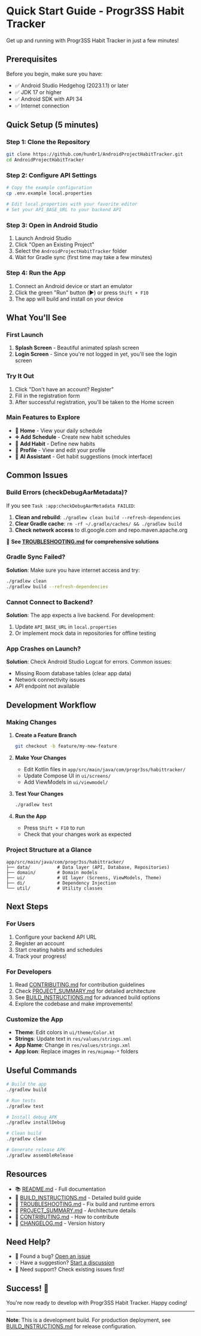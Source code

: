 # Quick Start Guide - Progr3SS Habit Tracker

Get up and running with Progr3SS Habit Tracker in just a few minutes!

## Prerequisites

Before you begin, make sure you have:
- ✅ Android Studio Hedgehog (2023.1.1) or later
- ✅ JDK 17 or higher
- ✅ Android SDK with API 34
- ✅ Internet connection

## Quick Setup (5 minutes)

### Step 1: Clone the Repository
```bash
git clone https://github.com/hun0r1/AndroidProjectHabitTracker.git
cd AndroidProjectHabitTracker
```

### Step 2: Configure API Settings
```bash
# Copy the example configuration
cp .env.example local.properties

# Edit local.properties with your favorite editor
# Set your API_BASE_URL to your backend API
```

### Step 3: Open in Android Studio
1. Launch Android Studio
2. Click "Open an Existing Project"
3. Select the `AndroidProjectHabitTracker` folder
4. Wait for Gradle sync (first time may take a few minutes)

### Step 4: Run the App
1. Connect an Android device or start an emulator
2. Click the green "Run" button (▶️) or press `Shift + F10`
3. The app will build and install on your device

## What You'll See

### First Launch
1. **Splash Screen** - Beautiful animated splash screen
2. **Login Screen** - Since you're not logged in yet, you'll see the login screen

### Try It Out
1. Click "Don't have an account? Register"
2. Fill in the registration form
3. After successful registration, you'll be taken to the Home screen

### Main Features to Explore
- 📅 **Home** - View your daily schedule
- ➕ **Add Schedule** - Create new habit schedules
- 💪 **Add Habit** - Define new habits
- 👤 **Profile** - View and edit your profile
- 🤖 **AI Assistant** - Get habit suggestions (mock interface)

## Common Issues

### Build Errors (checkDebugAarMetadata)?

If you see `Task :app:checkDebugAarMetadata FAILED`:
1. **Clean and rebuild**: `./gradlew clean build --refresh-dependencies`
2. **Clear Gradle cache**: `rm -rf ~/.gradle/caches/ && ./gradlew build`
3. **Check network access** to dl.google.com and repo.maven.apache.org

📘 **See [TROUBLESHOOTING.md](TROUBLESHOOTING.md) for comprehensive solutions**

### Gradle Sync Failed?
**Solution**: Make sure you have internet access and try:
```bash
./gradlew clean
./gradlew build --refresh-dependencies
```

### Cannot Connect to Backend?
**Solution**: The app expects a live backend. For development:
1. Update `API_BASE_URL` in `local.properties`
2. Or implement mock data in repositories for offline testing

### App Crashes on Launch?
**Solution**: Check Android Studio Logcat for errors. Common issues:
- Missing Room database tables (clear app data)
- Network connectivity issues
- API endpoint not available

## Development Workflow

### Making Changes

1. **Create a Feature Branch**
   ```bash
   git checkout -b feature/my-new-feature
   ```

2. **Make Your Changes**
   - Edit Kotlin files in `app/src/main/java/com/progr3ss/habittracker/`
   - Update Compose UI in `ui/screens/`
   - Add ViewModels in `ui/viewmodel/`

3. **Test Your Changes**
   ```bash
   ./gradlew test
   ```

4. **Run the App**
   - Press `Shift + F10` to run
   - Check that your changes work as expected

### Project Structure at a Glance

```
app/src/main/java/com/progr3ss/habittracker/
├── data/          # Data layer (API, Database, Repositories)
├── domain/        # Domain models
├── ui/            # UI layer (Screens, ViewModels, Theme)
├── di/            # Dependency Injection
└── util/          # Utility classes
```

## Next Steps

### For Users
1. Configure your backend API URL
2. Register an account
3. Start creating habits and schedules
4. Track your progress!

### For Developers
1. Read [CONTRIBUTING.md](CONTRIBUTING.md) for contribution guidelines
2. Check [PROJECT_SUMMARY.md](PROJECT_SUMMARY.md) for detailed architecture
3. See [BUILD_INSTRUCTIONS.md](BUILD_INSTRUCTIONS.md) for advanced build options
4. Explore the codebase and make improvements!

### Customize the App
- **Theme**: Edit colors in `ui/theme/Color.kt`
- **Strings**: Update text in `res/values/strings.xml`
- **App Name**: Change in `res/values/strings.xml`
- **App Icon**: Replace images in `res/mipmap-*` folders

## Useful Commands

```bash
# Build the app
./gradlew build

# Run tests
./gradlew test

# Install debug APK
./gradlew installDebug

# Clean build
./gradlew clean

# Generate release APK
./gradlew assembleRelease
```

## Resources

- 📚 [README.md](README.md) - Full documentation
- 🔧 [BUILD_INSTRUCTIONS.md](BUILD_INSTRUCTIONS.md) - Detailed build guide
- 📘 [TROUBLESHOOTING.md](TROUBLESHOOTING.md) - Fix build and runtime errors
- 📖 [PROJECT_SUMMARY.md](PROJECT_SUMMARY.md) - Architecture details
- 🤝 [CONTRIBUTING.md](CONTRIBUTING.md) - How to contribute
- 📝 [CHANGELOG.md](CHANGELOG.md) - Version history

## Need Help?

- 🐛 Found a bug? [Open an issue](https://github.com/hun0r1/AndroidProjectHabitTracker/issues)
- 💡 Have a suggestion? [Start a discussion](https://github.com/hun0r1/AndroidProjectHabitTracker/discussions)
- 📧 Need support? Check existing issues first!

## Success! 🎉

You're now ready to develop with Progr3SS Habit Tracker. Happy coding!

---

**Note**: This is a development build. For production deployment, see [BUILD_INSTRUCTIONS.md](BUILD_INSTRUCTIONS.md) for release configuration.

